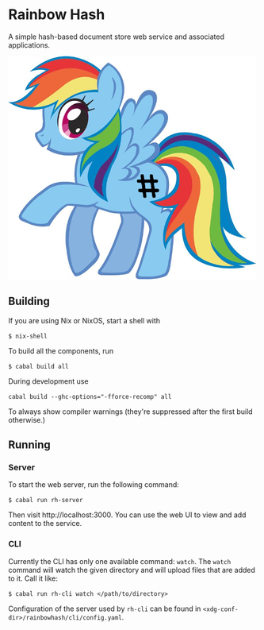 # Rainbow Hash

A simple hash-based document store web service and associated applications.

![Rainbow Hash](./img/logo/rainbow-hash.png)

## Building

If you are using Nix or NixOS, start a shell with

    $ nix-shell

To build all the components, run

    $ cabal build all

During development use

    cabal build --ghc-options="-fforce-recomp" all

To always show compiler warnings (they're suppressed after the first build
otherwise.)

## Running

### Server

To start the web server, run the following command:

    $ cabal run rh-server

Then visit http://localhost:3000.  You can use the web UI to view and add
content to the service.

### CLI

Currently the CLI has only one available command: `watch`. The `watch` command
will watch the given directory and will upload files that are added to it.  Call
it like:

    $ cabal run rh-cli watch </path/to/directory>

Configuration of the server used by `rh-cli` can be found in
`<xdg-conf-dir>/rainbowhash/cli/config.yaml`.
